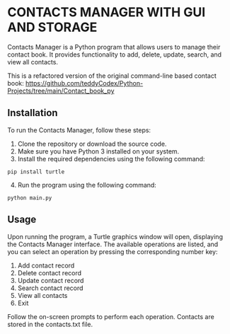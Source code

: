 # CONTACTS MANAGER WITH GUI AND STORAGE

Contacts Manager is a Python program that allows users to manage their contact book. It provides functionality to add, delete, update, search, and view all contacts.

This is a refactored version of the original command-line based contact book: https://github.com/teddyCodex/Python-Projects/tree/main/Contact_book_py

## Installation

To run the Contacts Manager, follow these steps:

1. Clone the repository or download the source code.
2. Make sure you have Python 3 installed on your system.
3. Install the required dependencies using the following command:

```
pip install turtle
```

4. Run the program using the following command:

```
python main.py
```

## Usage

Upon running the program, a Turtle graphics window will open, displaying the Contacts Manager interface. The available operations are listed, and you can select an operation by pressing the corresponding number key:

1. Add contact record
2. Delete contact record
3. Update contact record
4. Search contact record
5. View all contacts
6. Exit

Follow the on-screen prompts to perform each operation.
Contacts are stored in the contacts.txt file.
